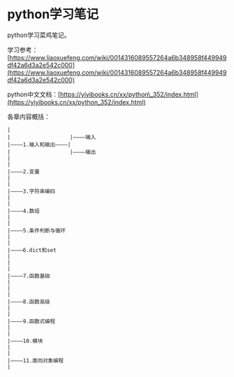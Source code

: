 # python学习笔记

python学习菜鸡笔记。

学习参考：[https://www.liaoxuefeng.com/wiki/0014316089557264a6b348958f449949df42a6d3a2e542c000](https://www.liaoxuefeng.com/wiki/0014316089557264a6b348958f449949df42a6d3a2e542c000)

python中文文档：[https://yiyibooks.cn/xx/python\_352/index.html](https://yiyibooks.cn/xx/python_352/index.html)

各章内容概括：

```
|
|                   |————输入
|————1.输入和输出————|
|                   |————输出
|
|
|————2.变量
|
|
|————3.字符串编码
|
|
|————4.数组
|
|
|————5.条件判断与循环
|
|
|————6.dict和set
|
|
|
|————7.函数基础
|
|
|
|————8.函数高级
|
|
|————9.函数式编程
|
|
|————10.模块
|
|
|————11.面向对象编程
|
```



